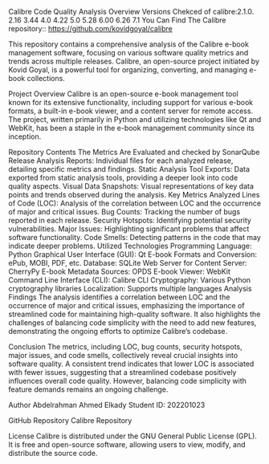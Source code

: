 Calibre Code Quality Analysis
Overview
Versions Chekced of calibre:2.1.0. 
2.16
3.44
4.0
4.22
5.0
5.28
6.00
6.26
7.1
You Can Find The Calibre repository:: https://github.com/kovidgoyal/calibre 

This repository contains a comprehensive analysis of the Calibre e-book management software, focusing on various software quality metrics and trends across multiple releases. Calibre, an open-source project initiated by Kovid Goyal, is a powerful tool for organizing, converting, and managing e-book collections.

Project Overview
Calibre is an open-source e-book management tool known for its extensive functionality, including support for various e-book formats, a built-in e-book viewer, and a content server for remote access. The project, written primarily in Python and utilizing technologies like Qt and WebKit, has been a staple in the e-book management community since its inception.

Repository Contents
The Metrics Are Evaluated and checked by SonarQube 
Release Analysis Reports: Individual files for each analyzed release, detailing specific metrics and findings.
Static Analysis Tool Exports: Data exported from static analysis tools, providing a deeper look into code quality aspects.
Visual Data Snapshots: Visual representations of key data points and trends observed during the analysis.
Key Metrics Analyzed
Lines of Code (LOC): Analysis of the correlation between LOC and the occurrence of major and critical issues.
Bug Counts: Tracking the number of bugs reported in each release.
Security Hotspots: Identifying potential security vulnerabilities.
Major Issues: Highlighting significant problems that affect software functionality.
Code Smells: Detecting patterns in the code that may indicate deeper problems.
Utilized Technologies
Programming Language: Python
Graphical User Interface (GUI): Qt
E-book Formats and Conversion: ePub, MOBI, PDF, etc.
Database: SQLite
Web Server for Content Server: CherryPy
E-book Metadata Sources: OPDS
E-book Viewer: WebKit
Command Line Interface (CLI): Calibre CLI
Cryptography: Various Python cryptography libraries
Localization: Supports multiple languages
Analysis Findings
The analysis identifies a correlation between LOC and the occurrence of major and critical issues, emphasizing the importance of streamlined code for maintaining high-quality software. It also highlights the challenges of balancing code simplicity with the need to add new features, demonstrating the ongoing efforts to optimize Calibre’s codebase.

Conclusion
The metrics, including LOC, bug counts, security hotspots, major issues, and code smells, collectively reveal crucial insights into software quality. A consistent trend indicates that lower LOC is associated with fewer issues, suggesting that a streamlined codebase positively influences overall code quality. However, balancing code simplicity with feature demands remains an ongoing challenge.

Author
Abdelrahman Ahmed Elkady
Student ID: 202201023

GitHub Repository
Calibre Repository

License
Calibre is distributed under the GNU General Public License (GPL). It is free and open-source software, allowing users to view, modify, and distribute the source code.
